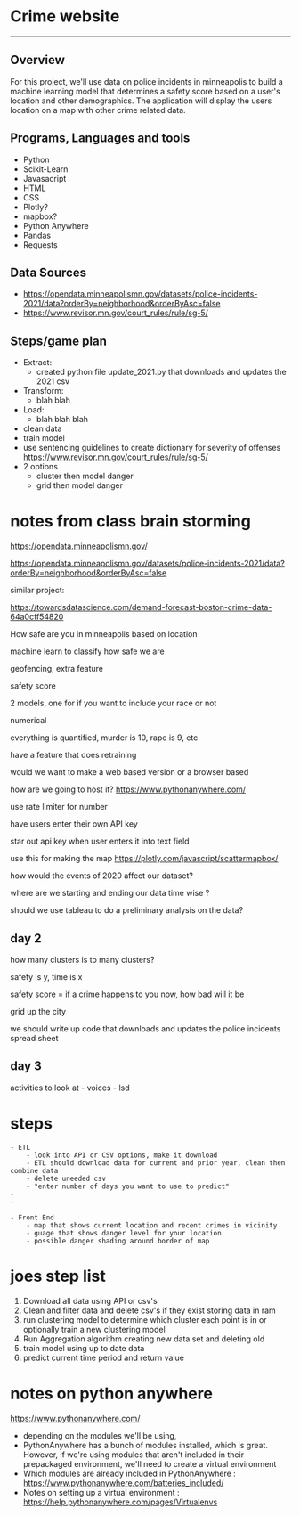 # Crime website

---

## Overview
For this project, we'll use data on police incidents in minneapolis to build a machine learning model that determines a safety score based on a user's location and other demographics. The application will display the users location on a map with other crime related data. 


## Programs, Languages and tools
- Python
- Scikit-Learn
- Javasacript
- HTML
- CSS
- Plotly?
- mapbox?
- Python Anywhere
- Pandas
- Requests

## Data Sources
- https://opendata.minneapolismn.gov/datasets/police-incidents-2021/data?orderBy=neighborhood&orderByAsc=false
- https://www.revisor.mn.gov/court_rules/rule/sg-5/


##  Steps/game plan
- Extract:
    - created python file update_2021.py that downloads and updates the 2021 csv
- Transform:
    - blah blah
- Load:
    - blah blah blah
- clean data
- train model
- use sentencing guidelines to create dictionary for severity of offenses https://www.revisor.mn.gov/court_rules/rule/sg-5/
- 2 options
    - cluster then model danger
    - grid then model danger




# notes from class brain storming
https://opendata.minneapolismn.gov/

https://opendata.minneapolismn.gov/datasets/police-incidents-2021/data?orderBy=neighborhood&orderByAsc=false


similar project:

https://towardsdatascience.com/demand-forecast-boston-crime-data-64a0cff54820


How safe are you in minneapolis based on location

machine learn to classify how safe we are

geofencing, extra feature

safety score

2 models, one for if you want to include your race or not

numerical

everything is quantified, murder is 10, rape is 9, etc

have a feature that does retraining

would we want to make a web based version or a browser based

how are we going to host it? https://www.pythonanywhere.com/

use rate limiter for number

have users enter their own API key

star out api key when user enters it into text field

use this for making the map https://plotly.com/javascript/scattermapbox/

how would the events of 2020 affect our dataset?

where are we starting and ending our data time wise ?

should we use tableau to do a preliminary analysis on the data?


day 2
---

how many clusters is to many clusters?

safety is y, time is x

safety score = if a crime happens to you now, how bad will it be

grid up the city

we should write up code that downloads and updates the police incidents spread sheet


day 3
---
activities to look at
    - voices
    - lsd


# steps
    - ETL 
        - look into API or CSV options, make it download
        - ETL should download data for current and prior year, clean then combine data
        - delete uneeded csv
        - "enter number of days you want to use to predict"
    - 
    - 
    - 
    - Front End
        - map that shows current location and recent crimes in vicinity
        - guage that shows danger level for your location
        - possible danger shading around border of map

# joes step list

1. Download all data using API or csv's
2. Clean and filter data and delete csv's if they exist storing data in ram 
3. run clustering model to determine which cluster each point is in or optionally train a new clustering model
4. Run Aggregation algorithm creating new data set and deleting old
5. train model using up to date data
6. predict current time period and return value


# notes on python anywhere

https://www.pythonanywhere.com/

- depending on the modules we'll be using, 
- PythonAnywhere has a bunch of modules installed, which is great. However, if we're using modules that aren't included in their prepackaged environment, we'll need to create a virtual environment
- Which modules are already included in PythonAnywhere : https://www.pythonanywhere.com/batteries_included/
- Notes on setting up a virtual environment : https://help.pythonanywhere.com/pages/Virtualenvs
